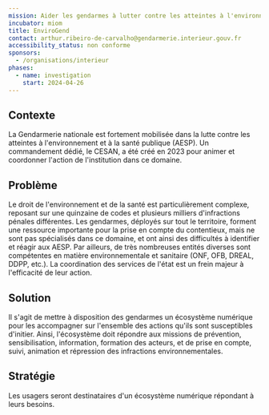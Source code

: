 ```yaml
---
mission: Aider les gendarmes à lutter contre les atteintes à l'environnement et à la santé publique
incubator: miom
title: EnviroGend
contact: arthur.ribeiro-de-carvalho@gendarmerie.interieur.gouv.fr
accessibility_status: non conforme
sponsors:
  - /organisations/interieur
phases:
  - name: investigation
    start: 2024-04-26
---
```

## Contexte

La Gendarmerie nationale est fortement mobilisée dans la lutte contre les atteintes à l'environnement et à la santé publique (AESP). Un commandement dédié, le CESAN, a été créé en 2023 pour animer et coordonner l'action de l'institution dans ce domaine.

## Problème

Le droit de l'environnement et de la santé est particulièrement complexe, reposant sur une quinzaine de codes et plusieurs milliers d'infractions pénales différentes. Les gendarmes, déployés sur tout le territoire, forment une ressource importante pour la prise en compte du contentieux, mais ne sont pas spécialisés dans ce domaine, et ont ainsi des difficultés à identifier et réagir aux AESP. Par ailleurs, de très nombreuses entités diverses sont compétentes en matière environnementale et sanitaire (ONF, OFB, DREAL, DDPP, etc.). La coordination des services de l'état est un frein majeur à l'efficacité de leur action.

## Solution

Il s'agit de mettre à disposition des gendarmes un écosystème numérique pour les accompagner sur l'ensemble des actions qu'ils sont susceptibles d'initier. Ainsi, l'écosystème doit répondre aux missions de prévention, sensibilisation, information, formation des acteurs, et de prise en compte, suivi, animation et répression des infractions environnementales.

## Stratégie

Les usagers seront destinataires d'un écosystème numérique répondant à leurs besoins.
